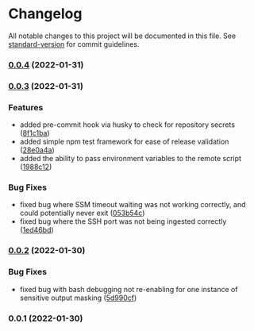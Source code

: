 # Changelog

All notable changes to this project will be documented in this file. See [standard-version](https://github.com/conventional-changelog/standard-version) for commit guidelines.

### [0.0.4](https://gitlab.com/zdzielinski/ssm-provisioner/compare/v0.0.3...v0.0.4) (2022-01-31)

### [0.0.3](https://gitlab.com/zdzielinski/ssm-provisioner/compare/v0.0.2...v0.0.3) (2022-01-31)


### Features

* added pre-commit hook via husky to check for repository secrets ([8f1c1ba](https://gitlab.com/zdzielinski/ssm-provisioner/commit/8f1c1baae8247fccf0c2fe83fd53e23c2f18e9b0))
* added simple npm test framework for ease of release validation ([28e0a4a](https://gitlab.com/zdzielinski/ssm-provisioner/commit/28e0a4a71f7d082705d43e8426c947df1d8fd5df))
* added the ability to pass environment variables to the remote script ([1988c12](https://gitlab.com/zdzielinski/ssm-provisioner/commit/1988c1262cd2515279fa32631ed606458116527c))


### Bug Fixes

* fixed bug where SSM timeout waiting was not working correctly, and could potentially never exit ([053b54c](https://gitlab.com/zdzielinski/ssm-provisioner/commit/053b54cbca81442258d06b1ad69286e0d63948e3))
* fixed bug where the SSH port was not being ingested correctly ([1ed46bd](https://gitlab.com/zdzielinski/ssm-provisioner/commit/1ed46bdc882c454f6c72f5e5c76c924b61dd87ec))

### [0.0.2](https://gitlab.com/zdzielinski/ssm-provisioner/compare/v0.0.1...v0.0.2) (2022-01-30)


### Bug Fixes

* fixed bug with bash debugging not re-enabling for one instance of sensitive output masking ([5d990cf](https://gitlab.com/zdzielinski/ssm-provisioner/commit/5d990cf15e1846e64fb00ec752e6d206d9a55a51))

### 0.0.1 (2022-01-30)
